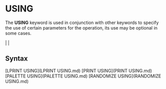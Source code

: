 # USING

The **USING** keyword is used in conjunction with other keywords to specify the use of certain parameters for the operation, its use may be optional in some cases.

  

|  |

## Syntax

[LPRINT USING](LPRINT USING.md)
[PRINT USING](PRINT USING.md)
[PALETTE USING](PALETTE USING.md)
[RANDOMIZE USING](RANDOMIZE USING.md)
  

